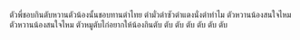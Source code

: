 ตัวพี่ชอบกินตับหวานตัวน้องนั้นชอบทานตำไทย
ตำมั่วตำซัวตำแตงนั่งตำทำไม
ตัวหวานน้องสนใจไหม ตัวหวานน้องสนใจไหม 
ตัวหมูตับไก่อยากให้น้องกินตับ
ตับ ตับ ตับ ตับ ตับ ตับ
